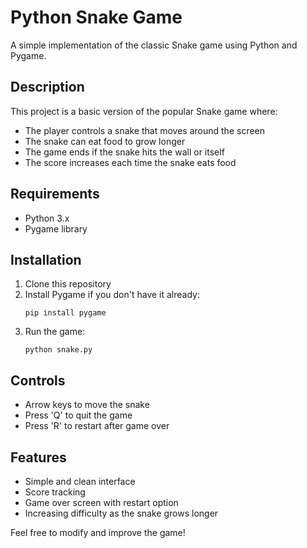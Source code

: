 # Python Snake Game

A simple implementation of the classic Snake game using Python and Pygame.

## Description

This project is a basic version of the popular Snake game where:
- The player controls a snake that moves around the screen
- The snake can eat food to grow longer
- The game ends if the snake hits the wall or itself
- The score increases each time the snake eats food

## Requirements

- Python 3.x
- Pygame library

## Installation

1. Clone this repository
2. Install Pygame if you don't have it already:
   ```
   pip install pygame
   ```
3. Run the game:
   ```
   python snake.py
   ```

## Controls

- Arrow keys to move the snake
- Press 'Q' to quit the game
- Press 'R' to restart after game over

## Features

- Simple and clean interface
- Score tracking
- Game over screen with restart option
- Increasing difficulty as the snake grows longer

Feel free to modify and improve the game!